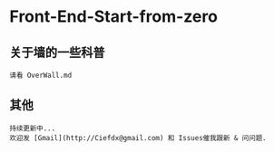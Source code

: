 # Front-End-Start-from-zero
## 关于墙的一些科普
    请看 OverWall.md
## 其他
    持续更新中...
    欢迎发 [Gmail](http://Ciefdx@gmail.com) 和 Issues催我跟新 & 问问题.
